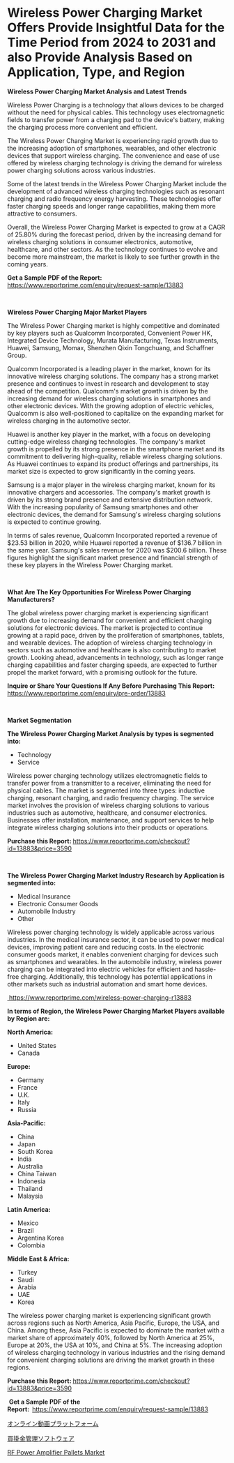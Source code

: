 <p><h1>Wireless Power Charging Market Offers Provide Insightful Data for the Time Period from 2024 to 2031 and also Provide Analysis Based on Application, Type, and Region</h1></p><p><strong>Wireless Power Charging Market Analysis and Latest Trends</strong></p>
<p><p>Wireless Power Charging is a technology that allows devices to be charged without the need for physical cables. This technology uses electromagnetic fields to transfer power from a charging pad to the device's battery, making the charging process more convenient and efficient.</p><p>The Wireless Power Charging Market is experiencing rapid growth due to the increasing adoption of smartphones, wearables, and other electronic devices that support wireless charging. The convenience and ease of use offered by wireless charging technology is driving the demand for wireless power charging solutions across various industries.</p><p>Some of the latest trends in the Wireless Power Charging Market include the development of advanced wireless charging technologies such as resonant charging and radio frequency energy harvesting. These technologies offer faster charging speeds and longer range capabilities, making them more attractive to consumers.</p><p>Overall, the Wireless Power Charging Market is expected to grow at a CAGR of 25.80% during the forecast period, driven by the increasing demand for wireless charging solutions in consumer electronics, automotive, healthcare, and other sectors. As the technology continues to evolve and become more mainstream, the market is likely to see further growth in the coming years.</p></p>
<p><strong>Get a Sample PDF of the Report:&nbsp;</strong> <a href="https://www.reportprime.com/enquiry/request-sample/13883">https://www.reportprime.com/enquiry/request-sample/13883</a></p>
<p>&nbsp;</p>
<p><strong>Wireless Power Charging Major Market Players</strong></p>
<p><p>The Wireless Power Charging market is highly competitive and dominated by key players such as Qualcomm Incorporated, Convenient Power HK, Integrated Device Technology, Murata Manufacturing, Texas Instruments, Huawei, Samsung, Momax, Shenzhen Qixin Tongchuang, and Schaffner Group.</p><p>Qualcomm Incorporated is a leading player in the market, known for its innovative wireless charging solutions. The company has a strong market presence and continues to invest in research and development to stay ahead of the competition. Qualcomm's market growth is driven by the increasing demand for wireless charging solutions in smartphones and other electronic devices. With the growing adoption of electric vehicles, Qualcomm is also well-positioned to capitalize on the expanding market for wireless charging in the automotive sector.</p><p>Huawei is another key player in the market, with a focus on developing cutting-edge wireless charging technologies. The company's market growth is propelled by its strong presence in the smartphone market and its commitment to delivering high-quality, reliable wireless charging solutions. As Huawei continues to expand its product offerings and partnerships, its market size is expected to grow significantly in the coming years.</p><p>Samsung is a major player in the wireless charging market, known for its innovative chargers and accessories. The company's market growth is driven by its strong brand presence and extensive distribution network. With the increasing popularity of Samsung smartphones and other electronic devices, the demand for Samsung's wireless charging solutions is expected to continue growing.</p><p>In terms of sales revenue, Qualcomm Incorporated reported a revenue of $23.53 billion in 2020, while Huawei reported a revenue of $136.7 billion in the same year. Samsung's sales revenue for 2020 was $200.6 billion. These figures highlight the significant market presence and financial strength of these key players in the Wireless Power Charging market.</p></p>
<p>&nbsp;</p>
<p><strong>What Are The Key Opportunities For Wireless Power Charging Manufacturers?</strong></p>
<p><p>The global wireless power charging market is experiencing significant growth due to increasing demand for convenient and efficient charging solutions for electronic devices. The market is projected to continue growing at a rapid pace, driven by the proliferation of smartphones, tablets, and wearable devices. The adoption of wireless charging technology in sectors such as automotive and healthcare is also contributing to market growth. Looking ahead, advancements in technology, such as longer range charging capabilities and faster charging speeds, are expected to further propel the market forward, with a promising outlook for the future.</p></p>
<p><strong>Inquire or Share Your Questions If Any Before Purchasing This Report:</strong> <a href="https://www.reportprime.com/enquiry/pre-order/13883">https://www.reportprime.com/enquiry/pre-order/13883</a></p>
<p>&nbsp;</p>
<p><strong>Market Segmentation</strong></p>
<p><strong>The Wireless Power Charging Market Analysis by types is segmented into:</strong></p>
<p><ul><li>Technology</li><li>Service</li></ul></p>
<p><p>Wireless power charging technology utilizes electromagnetic fields to transfer power from a transmitter to a receiver, eliminating the need for physical cables. The market is segmented into three types: inductive charging, resonant charging, and radio frequency charging. The service market involves the provision of wireless charging solutions to various industries such as automotive, healthcare, and consumer electronics. Businesses offer installation, maintenance, and support services to help integrate wireless charging solutions into their products or operations.</p></p>
<p><strong>Purchase this Report:&nbsp;</strong><a href="https://www.reportprime.com/checkout?id=13883&price=3590">https://www.reportprime.com/checkout?id=13883&price=3590</a></p>
<p>&nbsp;</p>
<p><strong>The Wireless Power Charging Market Industry Research by Application is segmented into:</strong></p>
<p><ul><li>Medical Insurance</li><li>Electronic Consumer Goods</li><li>Automobile Industry</li><li>Other</li></ul></p>
<p><p>Wireless power charging technology is widely applicable across various industries. In the medical insurance sector, it can be used to power medical devices, improving patient care and reducing costs. In the electronic consumer goods market, it enables convenient charging for devices such as smartphones and wearables. In the automobile industry, wireless power charging can be integrated into electric vehicles for efficient and hassle-free charging. Additionally, this technology has potential applications in other markets such as industrial automation and smart home devices.</p></p>
<p><a href="https://www.reportprime.com/wireless-power-charging-r13883">&nbsp;https://www.reportprime.com/wireless-power-charging-r13883</a></p>
<p><strong>In terms of Region, the Wireless Power Charging Market Players available by Region are:</strong></p>
<p>
    <p> <strong> North America: </strong>
        <ul>
            <li>United States</li>
            <li>Canada</li>
        </ul>
        </p> 
    <p> <strong> Europe: </strong>
        <ul>
            <li>Germany</li>
            <li>France</li>
            <li>U.K.</li>
            <li>Italy</li>
            <li>Russia</li>
        </ul>
        </p> 
    <p> <strong> Asia-Pacific: </strong>
        <ul>
            <li>China</li>
            <li>Japan</li>
            <li>South Korea</li>
            <li>India</li>
            <li>Australia</li>
            <li>China Taiwan</li>
            <li>Indonesia</li>
            <li>Thailand</li>
            <li>Malaysia</li>
        </ul>
        </p> 
    <p> <strong> Latin America: </strong>
        <ul>
            <li>Mexico</li>
            <li>Brazil</li>
            <li>Argentina Korea</li>
            <li>Colombia</li>
        </ul>
        </p> 
    <p> <strong> Middle East & Africa: </strong>
        <ul>
            <li>Turkey</li>
            <li>Saudi</li>
            <li>Arabia</li>
            <li>UAE</li>
            <li>Korea</li>
        </ul>
    </p>
    </p>
<p><p>The wireless power charging market is experiencing significant growth across regions such as North America, Asia Pacific, Europe, the USA, and China. Among these, Asia Pacific is expected to dominate the market with a market share of approximately 40%, followed by North America at 25%, Europe at 20%, the USA at 10%, and China at 5%. The increasing adoption of wireless charging technology in various industries and the rising demand for convenient charging solutions are driving the market growth in these regions.</p></p>
<p><strong>Purchase this Report: </strong><a href="https://www.reportprime.com/checkout?id=13883&price=3590">https://www.reportprime.com/checkout?id=13883&price=3590</a></p>
<p>&nbsp;<strong>Get a Sample PDF of the Report:&nbsp;&nbsp;</strong><a href="https://www.reportprime.com/enquiry/request-sample/13883">https://www.reportprime.com/enquiry/request-sample/13883</a></p>
<p><strong></strong></p>
<p><p><a href="https://github.com/EstaSprer20231/Market-Research-Report-List-1/blob/main/568235724870.md">オンライン動画プラットフォーム</a></p><p><a href="https://github.com/vlcostes/Market-Research-Report-List-1/blob/main/999552524869.md">買掛金管理ソフトウェア</a></p><p><a href="https://extreme-scabiosa-c81.notion.site/RF-Power-Amplifier-Pallets-Market-Focuses-on-Market-Share-Size-and-Projected-Forecast-Till-2031-12473a0c8b8f4b30a15e83b5bc69da7e">RF Power Amplifier Pallets Market</a></p></p>